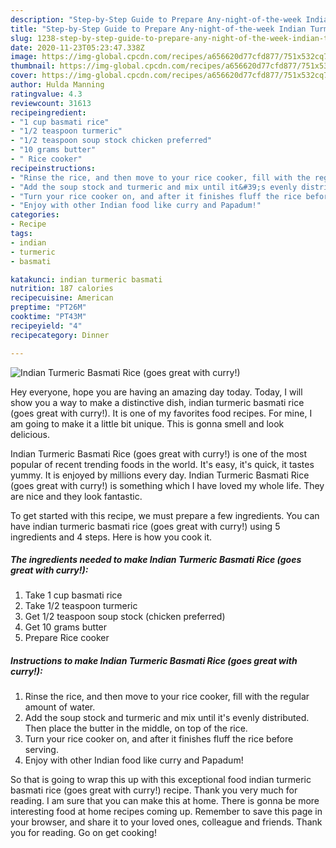 ```yaml
---
description: "Step-by-Step Guide to Prepare Any-night-of-the-week Indian Turmeric Basmati Rice (goes great with curry!)"
title: "Step-by-Step Guide to Prepare Any-night-of-the-week Indian Turmeric Basmati Rice (goes great with curry!)"
slug: 1238-step-by-step-guide-to-prepare-any-night-of-the-week-indian-turmeric-basmati-rice-goes-great-with-curry
date: 2020-11-23T05:23:47.338Z
image: https://img-global.cpcdn.com/recipes/a656620d77cfd877/751x532cq70/indian-turmeric-basmati-rice-goes-great-with-curry-recipe-main-photo.jpg
thumbnail: https://img-global.cpcdn.com/recipes/a656620d77cfd877/751x532cq70/indian-turmeric-basmati-rice-goes-great-with-curry-recipe-main-photo.jpg
cover: https://img-global.cpcdn.com/recipes/a656620d77cfd877/751x532cq70/indian-turmeric-basmati-rice-goes-great-with-curry-recipe-main-photo.jpg
author: Hulda Manning
ratingvalue: 4.3
reviewcount: 31613
recipeingredient:
- "1 cup basmati rice"
- "1/2 teaspoon turmeric"
- "1/2 teaspoon soup stock chicken preferred"
- "10 grams butter"
- " Rice cooker"
recipeinstructions:
- "Rinse the rice, and then move to your rice cooker, fill with the regular amount of water."
- "Add the soup stock and turmeric and mix until it&#39;s evenly distributed. Then place the butter in the middle, on top of the rice."
- "Turn your rice cooker on, and after it finishes fluff the rice before serving."
- "Enjoy with other Indian food like curry and Papadum!"
categories:
- Recipe
tags:
- indian
- turmeric
- basmati

katakunci: indian turmeric basmati 
nutrition: 187 calories
recipecuisine: American
preptime: "PT26M"
cooktime: "PT43M"
recipeyield: "4"
recipecategory: Dinner

---
```



![Indian Turmeric Basmati Rice (goes great with curry!)](https://img-global.cpcdn.com/recipes/a656620d77cfd877/751x532cq70/indian-turmeric-basmati-rice-goes-great-with-curry-recipe-main-photo.jpg)

Hey everyone, hope you are having an amazing day today. Today, I will show you a way to make a distinctive dish, indian turmeric basmati rice (goes great with curry!). It is one of my favorites food recipes. For mine, I am going to make it a little bit unique. This is gonna smell and look delicious.

Indian Turmeric Basmati Rice (goes great with curry!) is one of the most popular of recent trending foods in the world. It's easy, it's quick, it tastes yummy. It is enjoyed by millions every day. Indian Turmeric Basmati Rice (goes great with curry!) is something which I have loved my whole life. They are nice and they look fantastic.




To get started with this recipe, we must prepare a few ingredients. You can have indian turmeric basmati rice (goes great with curry!) using 5 ingredients and 4 steps. Here is how you cook it.

<!--inarticleads1-->

##### The ingredients needed to make Indian Turmeric Basmati Rice (goes great with curry!):

1. Take 1 cup basmati rice
1. Take 1/2 teaspoon turmeric
1. Get 1/2 teaspoon soup stock (chicken preferred)
1. Get 10 grams butter
1. Prepare  Rice cooker




<!--inarticleads2-->

##### Instructions to make Indian Turmeric Basmati Rice (goes great with curry!):

1. Rinse the rice, and then move to your rice cooker, fill with the regular amount of water.
1. Add the soup stock and turmeric and mix until it&#39;s evenly distributed. Then place the butter in the middle, on top of the rice.
1. Turn your rice cooker on, and after it finishes fluff the rice before serving.
1. Enjoy with other Indian food like curry and Papadum!




So that is going to wrap this up with this exceptional food indian turmeric basmati rice (goes great with curry!) recipe. Thank you very much for reading. I am sure that you can make this at home. There is gonna be more interesting food at home recipes coming up. Remember to save this page in your browser, and share it to your loved ones, colleague and friends. Thank you for reading. Go on get cooking!
